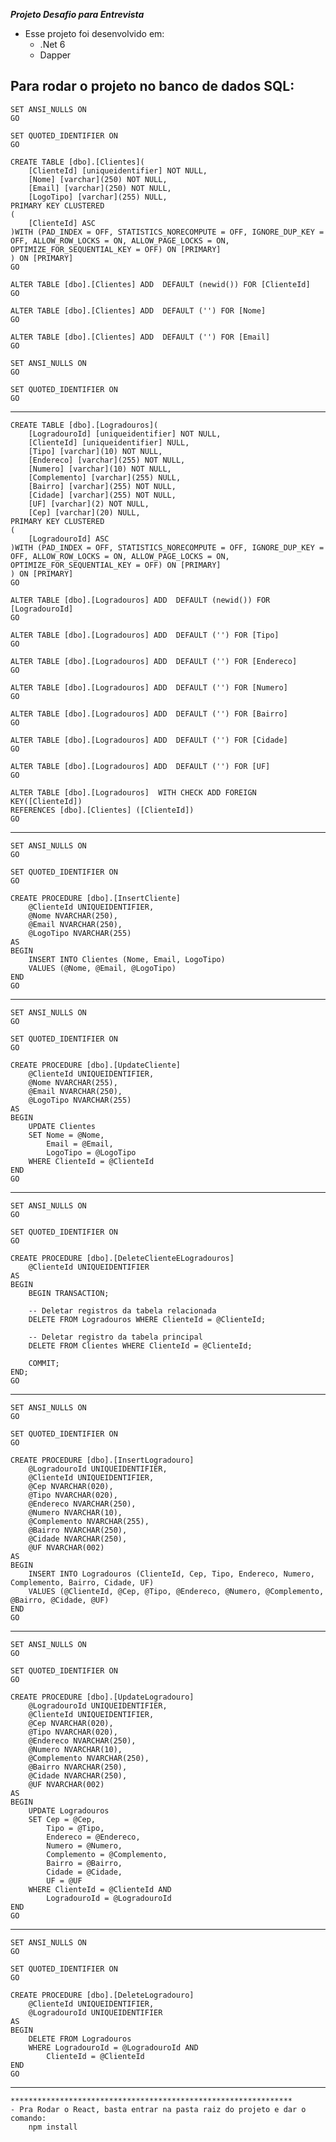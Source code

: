 ***Projeto Desafio para Entrevista***

- Esse projeto foi desenvolvido em:
  -  .Net 6
  -  Dapper

Para rodar o projeto no banco de dados SQL:
-
    SET ANSI_NULLS ON
    GO

    SET QUOTED_IDENTIFIER ON
    GO

    CREATE TABLE [dbo].[Clientes](
        [ClienteId] [uniqueidentifier] NOT NULL,
        [Nome] [varchar](250) NOT NULL,
        [Email] [varchar](250) NOT NULL,
        [LogoTipo] [varchar](255) NULL,
    PRIMARY KEY CLUSTERED 
    (
        [ClienteId] ASC
    )WITH (PAD_INDEX = OFF, STATISTICS_NORECOMPUTE = OFF, IGNORE_DUP_KEY = OFF, ALLOW_ROW_LOCKS = ON, ALLOW_PAGE_LOCKS = ON, OPTIMIZE_FOR_SEQUENTIAL_KEY = OFF) ON [PRIMARY]
    ) ON [PRIMARY]
    GO

    ALTER TABLE [dbo].[Clientes] ADD  DEFAULT (newid()) FOR [ClienteId]
    GO

    ALTER TABLE [dbo].[Clientes] ADD  DEFAULT ('') FOR [Nome]
    GO

    ALTER TABLE [dbo].[Clientes] ADD  DEFAULT ('') FOR [Email]
    GO

    SET ANSI_NULLS ON
    GO

    SET QUOTED_IDENTIFIER ON
    GO
--------------
    CREATE TABLE [dbo].[Logradouros](
        [LogradouroId] [uniqueidentifier] NOT NULL,
        [ClienteId] [uniqueidentifier] NULL,
        [Tipo] [varchar](10) NOT NULL,
        [Endereco] [varchar](255) NOT NULL,
        [Numero] [varchar](10) NOT NULL,
        [Complemento] [varchar](255) NULL,
        [Bairro] [varchar](255) NOT NULL,
        [Cidade] [varchar](255) NOT NULL,
        [UF] [varchar](2) NOT NULL,
        [Cep] [varchar](20) NULL,
    PRIMARY KEY CLUSTERED 
    (
        [LogradouroId] ASC
    )WITH (PAD_INDEX = OFF, STATISTICS_NORECOMPUTE = OFF, IGNORE_DUP_KEY = OFF, ALLOW_ROW_LOCKS = ON, ALLOW_PAGE_LOCKS = ON, OPTIMIZE_FOR_SEQUENTIAL_KEY = OFF) ON [PRIMARY]
    ) ON [PRIMARY]
    GO

    ALTER TABLE [dbo].[Logradouros] ADD  DEFAULT (newid()) FOR [LogradouroId]
    GO

    ALTER TABLE [dbo].[Logradouros] ADD  DEFAULT ('') FOR [Tipo]
    GO

    ALTER TABLE [dbo].[Logradouros] ADD  DEFAULT ('') FOR [Endereco]
    GO

    ALTER TABLE [dbo].[Logradouros] ADD  DEFAULT ('') FOR [Numero]
    GO

    ALTER TABLE [dbo].[Logradouros] ADD  DEFAULT ('') FOR [Bairro]
    GO

    ALTER TABLE [dbo].[Logradouros] ADD  DEFAULT ('') FOR [Cidade]
    GO

    ALTER TABLE [dbo].[Logradouros] ADD  DEFAULT ('') FOR [UF]
    GO

    ALTER TABLE [dbo].[Logradouros]  WITH CHECK ADD FOREIGN KEY([ClienteId])
    REFERENCES [dbo].[Clientes] ([ClienteId])
    GO
--------------
    SET ANSI_NULLS ON
    GO

    SET QUOTED_IDENTIFIER ON
    GO

    CREATE PROCEDURE [dbo].[InsertCliente]
        @ClienteId UNIQUEIDENTIFIER,
        @Nome NVARCHAR(250),
        @Email NVARCHAR(250),
        @LogoTipo NVARCHAR(255)
    AS
    BEGIN
        INSERT INTO Clientes (Nome, Email, LogoTipo)
        VALUES (@Nome, @Email, @LogoTipo)
    END
    GO
--------------
    SET ANSI_NULLS ON
    GO

    SET QUOTED_IDENTIFIER ON
    GO

    CREATE PROCEDURE [dbo].[UpdateCliente]
        @ClienteId UNIQUEIDENTIFIER,
        @Nome NVARCHAR(255),
        @Email NVARCHAR(250),
        @LogoTipo NVARCHAR(255)
    AS
    BEGIN
        UPDATE Clientes
        SET Nome = @Nome,
            Email = @Email,
            LogoTipo = @LogoTipo
        WHERE ClienteId = @ClienteId
    END
    GO    
--------------
    SET ANSI_NULLS ON
    GO

    SET QUOTED_IDENTIFIER ON
    GO

    CREATE PROCEDURE [dbo].[DeleteClienteELogradouros]
        @ClienteId UNIQUEIDENTIFIER
    AS
    BEGIN
        BEGIN TRANSACTION;

        -- Deletar registros da tabela relacionada
        DELETE FROM Logradouros WHERE ClienteId = @ClienteId;

        -- Deletar registro da tabela principal
        DELETE FROM Clientes WHERE ClienteId = @ClienteId;

        COMMIT;
    END;
    GO
--------------
    SET ANSI_NULLS ON
    GO

    SET QUOTED_IDENTIFIER ON
    GO

    CREATE PROCEDURE [dbo].[InsertLogradouro]
        @LogradouroId UNIQUEIDENTIFIER,	
        @ClienteId UNIQUEIDENTIFIER,
        @Cep NVARCHAR(020), 
        @Tipo NVARCHAR(020),
        @Endereco NVARCHAR(250),
        @Numero NVARCHAR(10),
        @Complemento NVARCHAR(255),
        @Bairro NVARCHAR(250),
        @Cidade NVARCHAR(250),
        @UF NVARCHAR(002)
    AS
    BEGIN
        INSERT INTO Logradouros (ClienteId, Cep, Tipo, Endereco, Numero, Complemento, Bairro, Cidade, UF)
        VALUES (@ClienteId, @Cep, @Tipo, @Endereco, @Numero, @Complemento, @Bairro, @Cidade, @UF)
    END
    GO
--------------
    SET ANSI_NULLS ON
    GO

    SET QUOTED_IDENTIFIER ON
    GO

    CREATE PROCEDURE [dbo].[UpdateLogradouro]
        @LogradouroId UNIQUEIDENTIFIER,
        @ClienteId UNIQUEIDENTIFIER,
        @Cep NVARCHAR(020),
        @Tipo NVARCHAR(020),
        @Endereco NVARCHAR(250),
        @Numero NVARCHAR(10),
        @Complemento NVARCHAR(250),
        @Bairro NVARCHAR(250),
        @Cidade NVARCHAR(250),
        @UF NVARCHAR(002)
    AS
    BEGIN
        UPDATE Logradouros
        SET Cep = @Cep,
            Tipo = @Tipo,
            Endereco = @Endereco,
            Numero = @Numero,
            Complemento = @Complemento,
            Bairro = @Bairro,
            Cidade = @Cidade,
            UF = @UF
        WHERE ClienteId = @ClienteId AND
            LogradouroId = @LogradouroId
    END
    GO  
--------------
    SET ANSI_NULLS ON
    GO

    SET QUOTED_IDENTIFIER ON
    GO

    CREATE PROCEDURE [dbo].[DeleteLogradouro]
        @ClienteId UNIQUEIDENTIFIER,
        @LogradouroId UNIQUEIDENTIFIER
    AS
    BEGIN
        DELETE FROM Logradouros
        WHERE LogradouroId = @LogradouroId AND
            ClienteId = @ClienteId
    END
    GO
--------------
    ***************************************************************
    - Pra Rodar o React, basta entrar na pasta raiz do projeto e dar o comando:
        npm install


